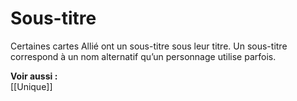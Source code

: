 # Sous-titre
Certaines cartes Allié ont un sous-titre sous leur titre. 
Un sous-titre correspond à un nom alternatif qu’un personnage utilise parfois. 

**Voir aussi :**  
[[Unique]]
